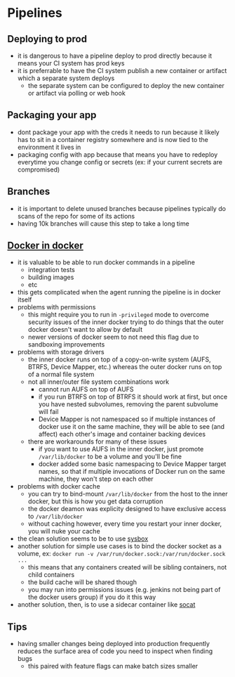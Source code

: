# Pipelines

## Deploying to prod

- it is dangerous to have a pipeline deploy to prod directly because it means your CI system has prod keys
- it is preferrable to have the CI system publish a new container or artifact which a separate system deploys
  - the separate system can be configured to deploy the new container or artifact via polling or web hook

## Packaging your app

- dont package your app with the creds it needs to run because it likely has to sit in a container registry somewhere and is now tied to the environment it lives in
- packaging config with app because that means you have to redeploy everytime you change config or secrets (ex: if your current secrets are compromised)

## Branches

- it is important to delete unused branches because pipelines typically do scans of the repo for some of its actions
- having 10k branches will cause this step to take a long time

## [Docker in docker](http://jpetazzo.github.io/2015/09/03/do-not-use-docker-in-docker-for-ci/)

- it is valuable to be able to run docker commands in a pipeline
  - integration tests
  - building images
  - etc
- this gets complicated when the agent running the pipeline is in docker itself
- problems with permissions
  - this might require you to run in `-privileged` mode to overcome security issues of the inner docker trying to do things that the outer docker doesn't want to allow by default
  - newer versions of docker seem to not need this flag due to sandboxing improvements
- problems with storage drivers
  - the inner docker runs on top of a copy-on-write system (AUFS, BTRFS, Device Mapper, etc.) whereas the outer docker runs on top of a normal file system
  - not all inner/outer file system combinations work
    - cannot run AUFS on top of AUFS
    - if you run BTRFS on top of BTRFS it should work at first, but once you have nested subvolumes, removing the parent subvolume will fail
    - Device Mapper is not namespaced so if multiple instances of docker use it on the same machine, they will be able to see (and affect) each other's image and container backing devices
  - there are workarounds for many of these issues
    - if you want to use AUFS in the inner docker, just promote `/var/lib/docker` to be a volume and you'll be fine
    - docker added some basic namespacing to Device Mapper target names, so that if multiple invocations of Docker run on the same machine, they won't step on each other
- problems with docker cache
  - you can try to bind-mount `/var/lib/docker` from the host to the inner docker, but this is how you get data corruption
  - the docker deamon was explicity designed to have exclusive access to `/var/lib/docker`
  - without caching however, every time you restart your inner docker, you will nuke your cache
- the clean solution seems to be to use [sysbox](https://github.com/nestybox/sysbox)
- another solution for simple use cases is to bind the docker socket as a volume, ex: `docker run -v /var/run/docker.sock:/var/run/docker.sock ...`
  - this means that any containers created will be sibling containers, not child containers
  - the build cache will be shared though
  - you may run into permissions issues (e.g. jenkins not being part of the docker users group) if you do it this way
- another solution, then, is to use a sidecar container like [socat](https://hub.docker.com/r/alpine/socat/)

## Tips

- having smaller changes being deployed into production frequently reduces the surface area of code you need to inspect when finding bugs
  - this paired with feature flags can make batch sizes smaller
